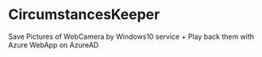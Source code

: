 # CircumstancesKeeper
Save Pictures of WebCamera by Windows10 service + Play back them with Azure WebApp on AzureAD
